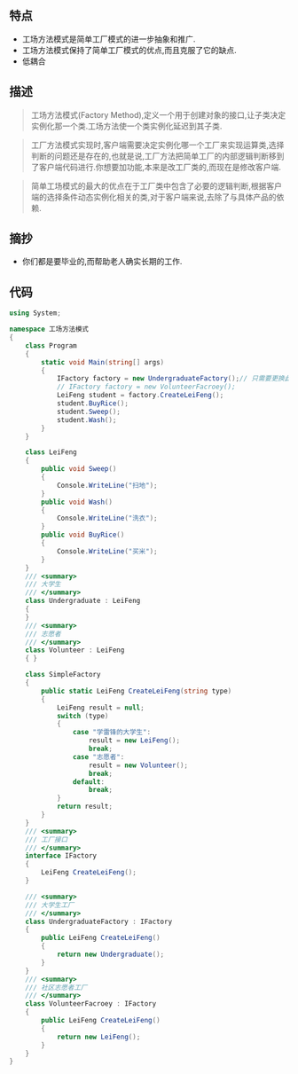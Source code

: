 ## 特点
- 工场方法模式是简单工厂模式的进一步抽象和推广.
- 工场方法模式保持了简单工厂模式的优点,而且克服了它的缺点.
- 低耦合
## 描述
> 工场方法模式(Factory Method),定义一个用于创建对象的接口,让子类决定实例化那一个类.工场方法使一个类实例化延迟到其子类.

> 工厂方法模式实现时,客户端需要决定实例化哪一个工厂来实现运算类,选择判断的问题还是存在的,也就是说,工厂方法把简单工厂的内部逻辑判断移到了客户端代码进行.你想要加功能,本来是改工厂类的,而现在是修改客户端.

> 简单工场模式的最大的优点在于工厂类中包含了必要的逻辑判断,根据客户端的选择条件动态实例化相关的类,对于客户端来说,去除了与具体产品的依赖.

## 摘抄
- 你们都是要毕业的,而帮助老人确实长期的工作.

## 代码
```csharp
using System;

namespace 工场方法模式
{
    class Program
    {
        static void Main(string[] args)
        {
            IFactory factory = new UndergraduateFactory();// 只需要更换此处的代码即可
            // IFactory factory = new VolunteerFacroey();
            LeiFeng student = factory.CreateLeiFeng();
            student.BuyRice();
            student.Sweep();
            student.Wash();
        }
    }

    class LeiFeng
    {
        public void Sweep()
        {
            Console.WriteLine("扫地");
        }
        public void Wash()
        {
            Console.WriteLine("洗衣");
        }
        public void BuyRice()
        {
            Console.WriteLine("买米");
        }
    }
    /// <summary>
    /// 大学生
    /// </summary>
    class Undergraduate : LeiFeng
    { 
    }
    /// <summary>
    /// 志愿者
    /// </summary>
    class Volunteer : LeiFeng
    { }

    class SimpleFactory
    {
        public static LeiFeng CreateLeiFeng(string type)
        {
            LeiFeng result = null;
            switch (type)
            {
                case "学雷锋的大学生":
                    result = new LeiFeng();
                    break;
                case "志愿者":
                    result = new Volunteer();
                    break;
                default:
                    break;
            }
            return result;
        }
    }
    /// <summary>
    /// 工厂接口
    /// </summary>
    interface IFactory
    {
        LeiFeng CreateLeiFeng();
    }

    /// <summary>
    /// 大学生工厂
    /// </summary>
    class UndergraduateFactory : IFactory
    { 
        public LeiFeng CreateLeiFeng()
        {
            return new Undergraduate();
        }
    }
    /// <summary>
    /// 社区志愿者工厂
    /// </summary>
    class VolunteerFacroey : IFactory
    {
        public LeiFeng CreateLeiFeng()
        {
            return new LeiFeng();
        }
    }
}
```